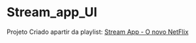 # Stream_app_UI
Projeto Criado apartir da playlist: [Stream App - O novo NetFlix](https://www.youtube.com/watch?v=W8UtH97OdiM&list=PL7M5mCCVCOMnUC5pnqZlnHBD0gYiNKgxa)  


